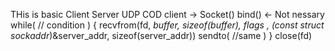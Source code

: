 THis is basic Client Server UDP COD
client -> Socket()
          bind() <- Not nessary
          while( // condition ) {
            recvfrom(fd, *buffer, sizeof(buffer), flags , (const struct sockaddr*)&server_addr, sizeof(server_addr))
            sendto( //same  )
          }
close(fd)
